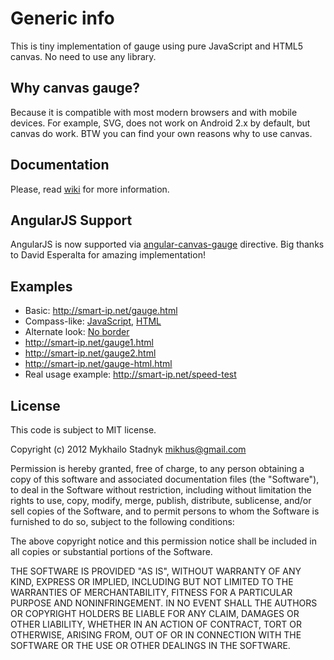 # Generic info

This is tiny implementation of gauge using pure JavaScript and HTML5 canvas.
No need to use any library.

## Why canvas gauge?

Because it is compatible with most modern browsers and with mobile devices.
For example, SVG, does not work on Android 2.x by default, but canvas do work.
BTW you can find your own reasons why to use canvas.

## Documentation

Please, read [wiki](https://github.com/Mikhus/canv-gauge/wiki) for more information.

## AngularJS Support

AngularJS is now supported via [angular-canvas-gauge](https://github.com/dec/angular-canvas-gauge) directive. Big thanks to David Esperalta for amazing implementation! 

## Examples

  * Basic: http://smart-ip.net/gauge.html
  * Compass-like: [JavaScript](http://smart-ip.net/canv-gauge/examples/example.html), [HTML](http://smart-ip.net/canv-gauge/examples/example-html.html)
  * Alternate look: [No border](http://smart-ip.net/canv-gauge/examples/noborder.html) 
  * http://smart-ip.net/gauge1.html
  * http://smart-ip.net/gauge2.html
  * http://smart-ip.net/gauge-html.html
  * Real usage example: http://smart-ip.net/speed-test

## License

This code is subject to MIT license.

Copyright (c) 2012 Mykhailo Stadnyk <mikhus@gmail.com>

Permission is hereby granted, free of charge, to any person obtaining a copy of
this software and associated documentation files (the "Software"), to deal in
the Software without restriction, including without limitation the rights to use,
copy, modify, merge, publish, distribute, sublicense, and/or sell copies of the
Software, and to permit persons to whom the Software is furnished to do so,
subject to the following conditions:

The above copyright notice and this permission notice shall be included in all
copies or substantial portions of the Software.

THE SOFTWARE IS PROVIDED "AS IS", WITHOUT WARRANTY OF ANY KIND, EXPRESS OR
IMPLIED, INCLUDING BUT NOT LIMITED TO THE WARRANTIES OF MERCHANTABILITY, FITNESS
FOR A PARTICULAR PURPOSE AND NONINFRINGEMENT. IN NO EVENT SHALL THE AUTHORS OR
COPYRIGHT HOLDERS BE LIABLE FOR ANY CLAIM, DAMAGES OR OTHER LIABILITY, WHETHER
IN AN ACTION OF CONTRACT, TORT OR OTHERWISE, ARISING FROM, OUT OF OR IN
CONNECTION WITH THE SOFTWARE OR THE USE OR OTHER DEALINGS IN THE SOFTWARE.

